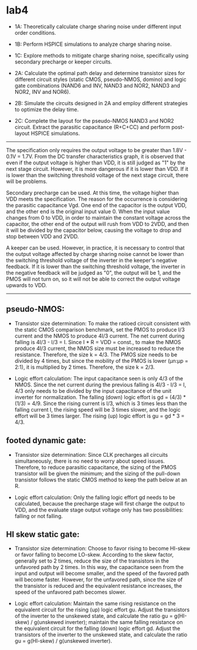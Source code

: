 # lab4
- 1A: Theoretically calculate charge sharing noise under different input order conditions.

- 1B: Perform HSPICE simulations to analyze charge sharing noise.

- 1C: Explore methods to mitigate charge sharing noise, specifically using secondary precharge or keeper circuits.  

- 2A: Calculate the optimal path delay and determine transistor sizes for different circuit styles (static CMOS, pseudo-NMOS, domino) and logic gate combinations (NAND6 and INV, NAND3 and NOR2, NAND3 and NOR2, INV and NOR6). 

- 2B: Simulate the circuits designed in 2A and employ different strategies to optimize the delay time. 

- 2C: Complete the layout for the pseudo-NMOS NAND3 and NOR2 circuit. Extract the parasitic capacitance (R+C+CC) and perform post-layout HSPICE simulations.

---

The specification only requires the output voltage to be greater than 1.8V - 0.1V = 1.7V. From the DC transfer characteristics graph, it is observed that even if the output voltage is higher than VDD, it is still judged as "1" by the next stage circuit. However, it is more dangerous if it is lower than VDD. If it is lower than the switching threshold voltage of the next stage circuit, there will be problems.

Secondary precharge can be used. At this time, the voltage higher than VDD meets the specification. The reason for the occurrence is considering the parasitic capacitance Vgd. One end of the capacitor is the output VDD, and the other end is the original input value 0. When the input value changes from 0 to VDD, in order to maintain the constant voltage across the capacitor, the other end of the output will rush from VDD to 2VDD, and then it will be divided by the capacitor below, causing the voltage to drop and stop between VDD and 2VDD.

A keeper can be used. However, in practice, it is necessary to control that the output voltage affected by charge sharing noise cannot be lower than the switching threshold voltage of the inverter in the keeper's negative feedback. If it is lower than the switching threshold voltage, the inverter in the negative feedback will be judged as "0", the output will be 1, and the PMOS will not turn on, so it will not be able to correct the output voltage upwards to VDD.

---

## pseudo-NMOS:

- Transistor size determination: To make the ratioed circuit consistent with the static CMOS comparison benchmark, set the PMOS to produce I/3 current and the NMOS to produce 4I/3 current. The net current during falling is 4I/3 - I/3 = I. Since I * R = VDD = const., to make the NMOS produce 4I/3 current, the NMOS size must be increased to reduce the resistance. Therefore, the size k = 4/3. The PMOS size needs to be divided by 4 times, but since the mobility of the PMOS is lower (μn:μp = 2:1), it is multiplied by 2 times. Therefore, the size k = 2/3.

- Logic effort calculation: The input capacitance seen is only 4/3 of the NMOS. Since the net current during the previous falling is 4I/3 - I/3 = I, 4/3 only needs to be divided by the input capacitance of the unit inverter for normalization. The falling (down) logic effort is gd = (4/3) * (1/3) = 4/9. Since the rising current is I/3, which is 3 times less than the falling current I, the rising speed will be 3 times slower, and the logic effort will be 3 times larger. The rising (up) logic effort is gu = gd * 3 = 4/3.

## footed dynamic gate:

- Transistor size determination: Since CLK precharges all circuits simultaneously, there is no need to worry about speed issues. Therefore, to reduce parasitic capacitance, the sizing of the PMOS transistor will be given the minimum; and the sizing of the pull-down transistor follows the static CMOS method to keep the path below at an R.

- Logic effort calculation: Only the falling logic effort gd needs to be calculated, because the precharge stage will first charge the output to VDD, and the evaluate stage output voltage only has two possibilities: falling or not falling.

## HI skew static gate:

- Transistor size determination: Choose to favor rising to become HI-skew or favor falling to become LO-skew. According to the skew factor, generally set to 2 times, reduce the size of the transistors in the unfavored path by 2 times. In this way, the capacitance seen from the input and output will become smaller, and the speed of the favored path will become faster. However, for the unfavored path, since the size of the transistor is reduced and the equivalent resistance increases, the speed of the unfavored path becomes slower.

- Logic effort calculation: Maintain the same rising resistance on the equivalent circuit for the rising (up) logic effort gu. Adjust the transistors of the inverter to the unskewed state, and calculate the ratio gu = g(HI-skew) / g(unskewed inverter); maintain the same falling resistance on the equivalent circuit for the falling (down) logic effort gd. Adjust the transistors of the inverter to the unskewed state, and calculate the ratio gu = g(HI-skew) / g(unskewed inverter).